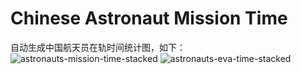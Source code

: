 # Chinese Astronaut Mission Time
自动生成中国航天员在轨时间统计图，如下：
![astronauts-mission-time-stacked](https://user-images.githubusercontent.com/24597915/142029153-f9e32954-b01f-4304-b19f-d87118781370.png)
![astronauts-eva-time-stacked](https://user-images.githubusercontent.com/24597915/142029186-333c9191-704f-412c-8094-7d51009491ec.png)
